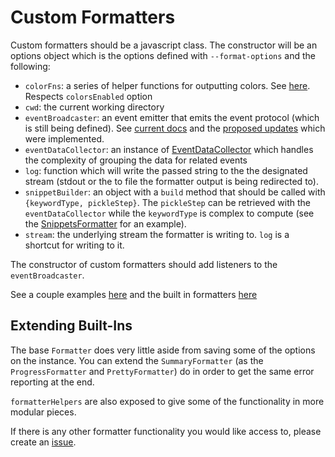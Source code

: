 # Custom Formatters

Custom formatters should be a javascript class. The constructor will be an options object which is the options defined with `--format-options` and the following:

* `colorFns`: a series of helper functions for outputting colors. See [here](/src/formatter/get_color_fns.js). Respects `colorsEnabled` option
* `cwd`: the current working directory
* `eventBroadcaster`: an event emitter that emits the event protocol (which is still being defined). See [current docs](https://docs.cucumber.io/event-protocol/) and the [proposed updates](https://github.com/cucumber/cucumber/pull/172) which were implemented.
* `eventDataCollector`: an instance of [EventDataCollector](/src/formatter/helpers/event_data_collector.js) which handles the complexity of grouping the data for related events
* `log`: function which will write the passed string to the the designated stream (stdout or the to file the formatter output is being redirected to).
* `snippetBuilder`: an object with a `build` method that should be called with `{keywordType, pickleStep}`. The `pickleStep` can be retrieved with the `eventDataCollector` while the `keywordType` is complex to compute (see the [SnippetsFormatter](/src/formatter/snippets_formatter.js) for an example).
* `stream`: the underlying stream the formatter is writing to. `log` is a shortcut for writing to it.

The constructor of custom formatters should add listeners to the `eventBroadcaster`.

See a couple examples [here](/features/custom_formatter.feature) and the built in formatters [here](/src/formatter)

## Extending Built-Ins

The base `Formatter` does very little aside from saving some of the options on the instance. You can extend the `SummaryFormatter` (as the `ProgressFormatter` and `PrettyFormatter`) do in order to get the same error reporting at the end.

`formatterHelpers` are also exposed to give some of the functionality in more modular pieces.

If there is any other formatter functionality you would like access to, please create an [issue](https://github.com/cucumber/cucumber-js).
